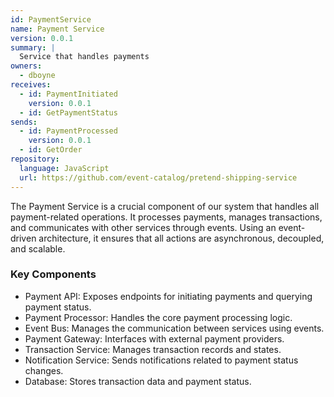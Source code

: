 ```yaml
---
id: PaymentService
name: Payment Service
version: 0.0.1
summary: |
  Service that handles payments
owners:
  - dboyne
receives:
  - id: PaymentInitiated
    version: 0.0.1
  - id: GetPaymentStatus
sends:
  - id: PaymentProcessed
    version: 0.0.1
  - id: GetOrder
repository:
  language: JavaScript
  url: https://github.com/event-catalog/pretend-shipping-service
---
```


The Payment Service is a crucial component of our system that handles all payment-related operations. It processes payments, manages transactions, and communicates with other services through events. Using an event-driven architecture, it ensures that all actions are asynchronous, decoupled, and scalable.

<NodeGraph />

### Key Components

- Payment API: Exposes endpoints for initiating payments and querying payment status.
- Payment Processor: Handles the core payment processing logic.
- Event Bus: Manages the communication between services using events.
- Payment Gateway: Interfaces with external payment providers.
- Transaction Service: Manages transaction records and states.
- Notification Service: Sends notifications related to payment status changes.
- Database: Stores transaction data and payment status.
